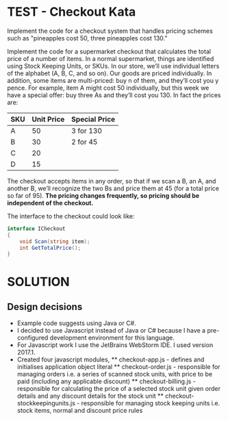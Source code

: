 # TEST - Checkout Kata

Implement the code for a checkout system that handles pricing schemes such as "pineapples cost 50, three pineapples cost 130."

Implement the code for a supermarket checkout that calculates the total price of a number of items. In a normal supermarket, things are identified using Stock Keeping Units, or SKUs. In our store, we’ll use individual letters of the alphabet (A, B, C, and so on). Our goods are priced individually. In addition, some items are multi-priced: buy n of them, and they’ll cost you y pence. For example, item A might cost 50 individually, but this week we have a special offer: buy three As and they’ll cost you 130. In fact the prices are:

| SKU  | Unit Price | Special Price |
| ---- | ---------- | ------------- |
| A    | 50         | 3 for 130     |
| B    | 30         | 2 for 45      |
| C    | 20         |               |
| D    | 15         |               |

The checkout accepts items in any order, so that if we scan a B, an A, and another B, we’ll recognize the two Bs and price them at 45 (for a total price so far of 95). **The pricing changes frequently, so pricing should be independent of the checkout.**

The interface to the checkout could look like:

```cs
interface ICheckout
{
    void Scan(string item);
    int GetTotalPrice();
}
```

# SOLUTION
## Design decisions
* Example code suggests using Java or C#.
* I decided to use Javascript instead of Java or C# because I have a pre-configured development environment for this language.
* For Javascript work I use the JetBrains WebStorm IDE. I used version 2017.1.
* Created four javascript modules,
** checkout-app.js - defines and initialises application object literal
** checkout-order.js - responsible for managing orders i.e. a series of scanned stock units, with price to be paid (including any applicable discount)
** checkout-billing.js - responsible for calculating the price of a selected stock unit given order details and any discount details for the stock unit
** checkout-stockkeepingunits.js - responsible for managing stock keeping units i.e. stock items, normal and discount price rules
